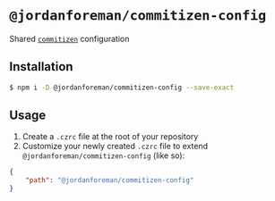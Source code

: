 # `@jordanforeman/commitizen-config`

Shared [`commitizen`](https://www.npmjs.com/package/commitizen) configuration

## Installation

```bash
$ npm i -D @jordanforeman/commitizen-config --save-exact
```

## Usage

1. Create a `.czrc` file at the root of your repository
2. Customize your newly created `.czrc` file to extend `@jordanforeman/commitizen-config` (like so):

```json
{
    "path": "@jordanforeman/commitizen-config"
}
```
